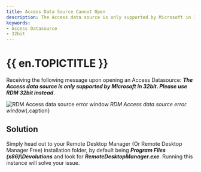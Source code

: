 ```yaml
---
title: Access Data Source Cannot Open
description: The Access data source is only supported by Microsoft in 32bit. Please use RDM 32bit instead.
keywords:
- Access Datasource
- 32bit
---
```

# {{ en.TOPICTITLE }} 
Receiving the following message upon opening an Access Datasource: ***The Access data source is only supported by Microsoft in 32bit. Please use RDM 32bit instead***.

![RDM Access data source error window](/img/en/kb/KB2002.png) 
*RDM Access data source error window*{.caption}
## Solution 
Simply head out to your Remote Desktop Manager (Or Remote Desktop Manager Free) installation folder, by default being ***Program Files (x86)\Devolutions*** and look for ***RemoteDesktopManager.exe***. Running this instance will solve your issue.

